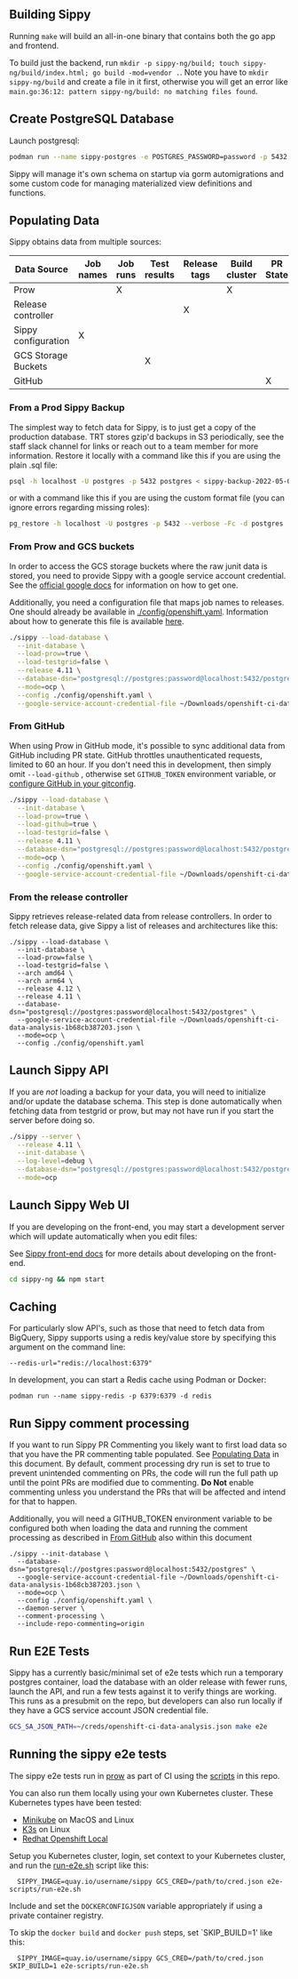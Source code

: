 ## Building Sippy

Running `make` will build an all-in-one binary that contains both the go app and frontend.

To build just the backend, run `mkdir -p sippy-ng/build; touch sippy-ng/build/index.html; go build -mod=vendor .`.
Note you have to `mkdir sippy-ng/build` and create a file in it first, otherwise you will get an error like
`main.go:36:12: pattern sippy-ng/build: no matching files found`.

## Create PostgreSQL Database

Launch postgresql:

```bash
podman run --name sippy-postgres -e POSTGRES_PASSWORD=password -p 5432:5432 -d quay.io/enterprisedb/postgresql
```

Sippy will manage it's own schema on startup via gorm automigrations and some custom code for managing materialized view
definitions and functions.

## Populating Data

Sippy obtains data from multiple sources:

| Data Source         | Job names | Job runs | Test results | Release tags | Build cluster | PR State |
|---------------------|-----------|----------|--------------|--------------|---------------|----------|
| Prow                |           | X        |              |              | X             |          |
| Release controller  |           |          |              | X            |               |          |
| Sippy configuration | X         |          |              |              |               |          |
| GCS Storage Buckets |           |          | X            |              |               |          |
| GitHub              |           |          |              |              |               | X        |

### From a Prod Sippy Backup

The simplest way to fetch data for Sippy, is to just get a copy of the production database. TRT stores gzip'd backups in S3 periodically, see the staff slack channel for links or reach out to a team member for more information. Restore it locally with a command like this if you are using the plain .sql file:

```bash
psql -h localhost -U postgres -p 5432 postgres < sippy-backup-2022-05-02.sql
```

or with a command like this if you are using the custom format file (you can ignore errors regarding missing roles):

```bash
pg_restore -h localhost -U postgres -p 5432 --verbose -Fc -d postgres ./sippy-backup-2022-10-20.dump
```

### From Prow and GCS buckets

In order to access the GCS storage buckets where the raw junit data is stored, you need to provide Sippy with a google
service account credential. See the [official google docs](https://cloud.google.com/iam/docs/service-accounts) for
information on how to get one.

Additionally, you need a configuration file that maps job names to releases. One should already be available in
[./config/openshift.yaml](config/openshift.yaml). Information about how to generate this file is
available [here](config/README.md).

```bash
./sippy --load-database \
  --init-database \
  --load-prow=true \
  --load-testgrid=false \
  --release 4.11 \
  --database-dsn="postgresql://postgres:password@localhost:5432/postgres" \
  --mode=ocp \
  --config ./config/openshift.yaml \
  --google-service-account-credential-file ~/Downloads/openshift-ci-data-analysis-1b68cb387203.json
```

### From GitHub

When using Prow in GitHub mode, it's possible to sync additional data from GitHub including PR state. GitHub throttles
unauthenticated requests, limited to 60 an hour. If you don't need this in development, then simply omit `--load-github`
, otherwise set `GITHUB_TOKEN` environment variable,
or [configure GitHub in your gitconfig](https://stackoverflow.com/questions/8505335/hiding-github-token-in-gitconfig).

```bash
./sippy --load-database \
  --init-database \
  --load-prow=true \
  --load-github=true \
  --load-testgrid=false \
  --release 4.11 \
  --database-dsn="postgresql://postgres:password@localhost:5432/postgres" \
  --mode=ocp \
  --config ./config/openshift.yaml \
  --google-service-account-credential-file ~/Downloads/openshift-ci-data-analysis-1b68cb387203.json
```

### From the release controller

Sippy retrieves release-related data from release controllers. In order to fetch release data, give Sippy a list of
releases and architectures like this:

```
./sippy --load-database \
  --init-database \
  --load-prow=false \
  --load-testgrid=false \
  --arch amd64 \
  --arch arm64 \
  --release 4.12 \
  --release 4.11 \
  --database-dsn="postgresql://postgres:password@localhost:5432/postgres" \
  --google-service-account-credential-file ~/Downloads/openshift-ci-data-analysis-1b68cb387203.json \
  --mode=ocp \
  --config ./config/openshift.yaml
```

## Launch Sippy API

If you are *not* loading a backup for your data, you will need to initialize and/or update the database schema. This step is done automatically when fetching data from testgrid or prow, but may not have run if you start the server before doing so.

```bash
./sippy --server \
  --release 4.11 \
  --init-database \
  --log-level=debug \
  --database-dsn="postgresql://postgres:password@localhost:5432/postgres" \
  --mode=ocp
````

## Launch Sippy Web UI

If you are developing on the front-end, you may start a development server which will update automatically when you edit
files:

See [Sippy front-end docs](sippy-ng/README.md) for more details about developing on the front-end.

```bash
cd sippy-ng && npm start
```

## Caching

For particularly slow API's, such as those that need to fetch data from
BigQuery, Sippy supports using a redis key/value store by specifying
this argument on the command line:

```
--redis-url="redis://localhost:6379"
```

In development, you can start a Redis cache using Podman or Docker:

```
podman run --name sippy-redis -p 6379:6379 -d redis
```

## Run Sippy comment processing

If you want to run Sippy PR Commenting you likely want to first load data so that you have the PR commenting table populated.
See [Populating Data](DEVELOPMENT.md) in this document.  By default, comment processing dry run is set to true to prevent
unintended commenting on PRs, the code will run the full path up until the point PRs are modified due to commenting.
**Do Not** enable commenting unless you understand the PRs that will be affected and intend for that to happen.

Additionally, you will need a GITHUB_TOKEN environment variable to be configured both when loading the data and running 
the comment processing as described in [From GitHub](DEVELOPMENT.md) also within this document

```
./sippy --init-database \
  --database-dsn="postgresql://postgres:password@localhost:5432/postgres" \
  --google-service-account-credential-file ~/Downloads/openshift-ci-data-analysis-1b68cb387203.json \
  --mode=ocp \
  --config ./config/openshift.yaml \
  --daemon-server \
  --comment-processing \
  --include-repo-commenting=origin
```

## Run E2E Tests

Sippy has a currently basic/minimal set of e2e tests which run a temporary postgres container, load the database with an
older release with fewer runs, launch the API, and run a few tests against it to verify things are working.
This runs as a presubmit on the repo, but developers can also run locally if they have a GCS service account JSON credential file.

```bash
GCS_SA_JSON_PATH=~/creds/openshift-ci-data-analysis.json make e2e
```

## Running the sippy e2e tests

The sippy e2e tests run in
[prow](https://prow.ci.openshift.org/job-history/gs/origin-ci-test/pr-logs/directory/pull-ci-openshift-sippy-master-e2e)
as part of CI using the [scripts](e2e-scripts) in this repo.

You can also run them locally using your own Kubernetes cluster.  These Kubernetes types have been tested:

* [Minikube](https://minikube.sigs.k8s.io/docs/) on MacOS and Linux
* [K3s](https://k3s.io/) on Linux
* [Redhat Openshift Local](https://developers.redhat.com/products/openshift-local/overview)

Setup you Kubernetes cluster, login, set context to your Kubernetes cluster, and run the
[run-e2e.sh](e2e-scripts/run-e2e.sh) script like this:

```
  SIPPY_IMAGE=quay.io/username/sippy GCS_CRED=/path/to/cred.json e2e-scripts/run-e2e.sh
```

Include and set the `DOCKERCONFIGJSON` variable appropriately if using a private container registry.

To skip the `docker build` and `docker push` steps, set `SKIP_BUILD=1' like this:

```
  SIPPY_IMAGE=quay.io/username/sippy GCS_CRED=/path/to/cred.json SKIP_BUILD=1 e2e-scripts/run-e2e.sh
```
